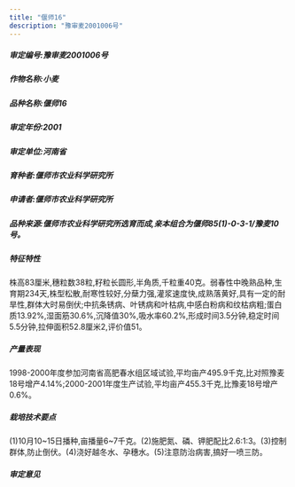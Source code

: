 ```yaml
---
title: "偃师16"
description: "豫审麦2001006号"
---
```

##### 审定编号:豫审麦2001006号

##### 作物名称:小麦

##### 品种名称:偃师16

##### 审定年份:2001

##### 审定单位:河南省

##### 育种者:偃师市农业科学研究所

##### 申请者:偃师市农业科学研究所

##### 品种来源:偃师市农业科学研究所选育而成,亲本组合为偃师85(1)-0-3-1/豫麦10号。

##### 特征特性
株高83厘米,穗粒数38粒,籽粒长圆形,半角质,千粒重40克。弱春性中晚熟品种,生育期234天,株型松散,耐寒性较好,分蘖力强,灌浆速度快,成熟落黄好,具有一定的耐旱性,群体大时易倒伏;中抗条锈病、叶锈病和叶枯病,中感白粉病和纹枯病粗;蛋白质13.92%,湿面筋30.6%,沉降值30%,吸水率60.2%,形成时间3.5分钟,稳定时间5.5分钟,拉伸面积52.8厘米2,评价值51。

##### 产量表现
1998-2000年度参加河南省高肥春水组区域试验,平均亩产495.9千克,比对照豫麦18号增产4.14%;2000-2001年度生产试验,平均亩产455.3千克,比豫麦18号增产0.6%。

##### 栽培技术要点
(1)10月10~15日播种,亩播量6~7千克。(2)施肥氮、磷、钾肥配比2.6:1:3。(3)控制群体,防止倒伏。(4)浇好越冬水、孕穗水。(5)注意防治病害,搞好一喷三防。

##### 审定意见

